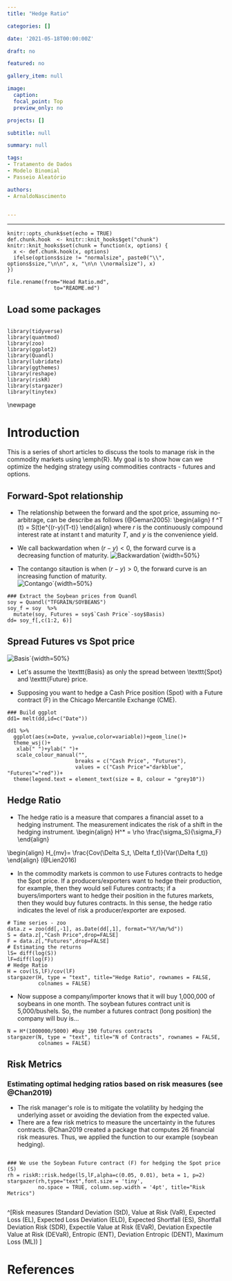 ```yaml
---
title: "Hedge Ratio"

categories: []

date: '2021-05-18T00:00:00Z' 

draft: no

featured: no

gallery_item: null

image:
  caption: 
  focal_point: Top
  preview_only: no

projects: []

subtitle: null

summary: null

tags: 
- Tratamento de Dados
- Modelo Binomial
- Passeio Aleatório

authors:
- ArnaldoNascimento


---
```




---

```{r setup, include=FALSE}
knitr::opts_chunk$set(echo = TRUE)
def.chunk.hook  <- knitr::knit_hooks$get("chunk")
knitr::knit_hooks$set(chunk = function(x, options) {
  x <- def.chunk.hook(x, options)
  ifelse(options$size != "normalsize", paste0("\\", options$size,"\n\n", x, "\n\n \\normalsize"), x)
})

file.rename(from="Head Ratio.md", 
               to="README.md") 
```


## Load some packages
```{r, echo=T, eval=T, results='asis', fig.width=8, fig.height=4, fig.align='center', out.width="1\\linewidth", warning=FALSE, message=FALSE, size='small'}

library(tidyverse)
library(quantmod)
library(zoo)
library(ggplot2)
library(Quandl)
library(lubridate)
library(ggthemes)
library(reshape)
library(riskR)
library(stargazer)
library(tinytex)
```
\newpage

# Introduction
This is a series of short articles to discuss the tools to manage risk in the commodity markets using \emph{R}. My goal is to show how can we optimize the hedging strategy using commodities contracts - futures and options. 


## Forward-Spot relationship 
- The relationship between the forward  and the spot price, assuming no-arbitrage, can be describe as follows (@Geman2005):
\begin{align} f ^T (t) = S(t)e^{(r-y)(T-t)} \end{align} 
where $r$ is the continuously compound interest rate at instant t and maturity $T$, and $y$ is the convenience yield.

- We call backwardation when $(r-y) < 0$, the forward curve is a decreasing function of maturity.
![Backwardation`](back.png){width=50%}

- The contango sitaution is when $(r-y) > 0$, the forward curve is an increasing function of maturity.  
![Contango`](contango.png){width=50%}

```{r }
### Extract the Soybean prices from Quandl
soy = Quandl("TFGRAIN/SOYBEANS")
soy_f = soy  %>%
  mutate(soy, Futures = soy$`Cash Price`-soy$Basis)
dd= soy_f[,c(1:2, 6)]

```

## Spread Futures vs Spot price
![Basis`](basis.png){width=50%}

- Let's assume the \texttt{Basis} as only the spread  between \texttt{Spot} and \texttt{Future} price.

- Supposing you want to hedge a Cash Price position (Spot) with a Future contract (F) in the Chicago Mercantile Exchange (CME). 


```{r }
### Build ggplot 
dd1= melt(dd,id=c("Date"))

dd1 %>%
  ggplot(aes(x=Date, y=value,color=variable))+geom_line()+
  theme_wsj()+
   xlab(" ")+ylab(" ")+
   scale_colour_manual("", 
                      breaks = c("Cash Price", "Futures"),
                      values = c("Cash Price"="darkblue", "Futures"="red"))+
  theme(legend.text = element_text(size = 8, colour = "grey10"))

```

## Hedge Ratio
- The hedge ratio is a measure that compares a financial asset to a hedging instrument. The measurement indicates the risk of a shift in the hedging instrument. 
\begin{align} H^* = \rho \frac{\sigma_S}{\sigma_F} \end{align} 

\begin{align} H_{mv}= \frac{Cov(\Delta S_t, \Delta f_t)}{Var(\Delta f_t)} \end{align} (@Lien2016)

- In the commodity markets is common to use Futures contracts to hedge the Spot price. If a producers/exporters want to hedge their production, for example, then they would sell Futures contracts; if a buyers/importers want to hedge their position in the futures markets, then they would buy futures contracts. In this sense, the hedge ratio indicates the level of risk a producer/exporter are exposed. 


```{r }
# Time series - zoo
data.z = zoo(dd[,-1], as.Date(dd[,1], format="%Y/%m/%d"))
S = data.z[,"Cash Price",drop=FALSE]
F = data.z[,"Futures",drop=FALSE]
# Estimating the returns
lS= diff(log(S))
lF=diff(log(F))
# Hedge Ratio
H = cov(lS,lF)/cov(lF)
stargazer(H, type = "text", title="Hedge Ratio", rownames = FALSE,
          colnames = FALSE)
```

- Now suppose a company/importer knows that it will buy 1,000,000 of      soybeans in one month. The soybean futures contract unit is 5,000/bushels. So, the number a futures contract (long position) the company will buy is...
```{r }
N = H*(1000000/5000) #buy 190 futures contracts
stargazer(N, type = "text", title="N of Contracts", rownames = FALSE,
          colnames = FALSE)
```

## Risk Metrics
### Estimating optimal hedging ratios based on risk measures (see @Chan2019)

- The risk manager's role is to mitigate the volatility by hedging the underlying asset or avoiding the deviation from the expected value.   
- There are a few risk metrics to measure the uncertainty in the futures contracts. @Chan2019 created a package that computes 26 financial risk measures. Thus, we applied the function to our example (soybean hedging).

```{r }

### We use the Soybean Future contract (F) for hedging the Spot price (S)
rh = riskR::risk.hedge(lS,lF,alpha=c(0.05, 0.01), beta = 1, p=2)
stargazer(rh,type="text",font.size = 'tiny',
          no.space = TRUE, column.sep.width = '4pt', title="Risk Metrics")


```
^[Risk measures (Standard Deviation (StD), Value at Risk (VaR), Expected Loss (EL), Expected Loss Deviation (ELD), Expected Shortfall (ES), Shortfall Deviation Risk (SDR), Expectile
Value at Risk (EVaR), Deviation Expectile Value at Risk (DEVaR), Entropic (ENT), Deviation Entropic (DENT), Maximum Loss (ML)) ]


# References 

